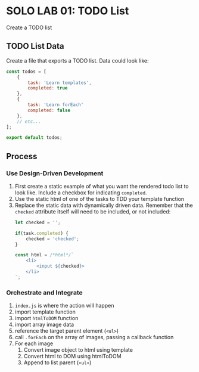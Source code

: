 SOLO LAB 01: TODO List
===

Create a TODO list 

## TODO List Data

Create a file that exports a TODO list. Data could look like:

```js
const todos = [
    {
        task: 'Learn templates',
        completed: true
    },
    {
        task: 'Learn forEach'
        completed: false
    },
    // etc...
];

export default todos;
```

## Process

### Use Design-Driven Development

1. First create a static example of what you want the rendered todo list
to look like. Include a checkbox for indicating `completed`.
1. Use the static html of one of the tasks to TDD your template function
1. Replace the static data with dynamically driven data. Remember that
the `checked` attribute itself will need to be included, or not included:
    ```js
    let checked = '';
    
    if(task.completed) {
        checked = 'checked';
    }

    const html = /*html*/`
        <li>
            <input ${checked}>
        </li>
    `;
    ```

### Orchestrate and Integrate

1. `index.js` is where the action will happen
1. import template function
1. import `htmlToDOM` function
1. import array image data
1. reference the target parent element (`<ul>`)
1. call `.forEach` on the array of images, passing a callback function
1. For each image
    1. Convert image object to html using template
    1. Convert html to DOM using htmlToDOM
    1. Append to list parent (`<ul>`)

